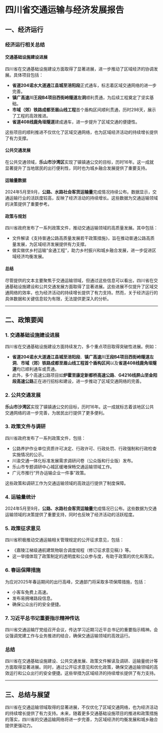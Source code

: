 # 四川省交通运输与经济发展报告

## 一、经济运行

### 经济运行相关总结

#### 交通基础设施建设进展
四川省在交通基础设施建设方面取得了显著进展，进一步推动了区域经济的协调发展。具体项目包括：
- **省道204诺水大道通江县城至涪阳段**正式通车，标志着区域交通网络的进一步完善。
- **镇广高速川王段B4项目西街岭隧道左洞**顺利贯通，为后续工程奠定了坚实基础。
- **市域（郊）铁路成都至眉山线工程**首个盾构区间顺利贯通，历时298天，展示了工程的高效推进。
- **省道408线鹿角垭隧道**建成通车，进一步提升了区域交通的便捷性。

这些项目的顺利推进不仅优化了区域交通网络，也为区域经济活动的持续增长提供了有力支撑。

#### 公共交通发展
在公共交通领域，**乐山市沙湾区**实现了镇镇通公交的目标，历时16年。这一成就显著提升了当地居民的出行便利性，同时也为城乡融合发展提供了重要支持。

#### 运输量数据
2024年5月至9月，**公路、水路社会客货运输量**完成情况持续公布。数据显示，交通运输行业的活跃度较高，反映了经济活动的持续增长。这些数据为交通运输领域的决策提供了重要参考。

#### 政策与规划
四川省政府发布了一系列政策文件，推动交通运输领域的高质量发展。其中包括：
- 文件解读《支持普通公路高质量发展若干政策措施》，旨在推动普通公路高质量发展，为区域经济发展提供有力支撑。
- 做实做优乡村运输“金通工程”，助力乡村振兴和城乡融合发展，进一步促进区域经济均衡发展。

#### 总结
尽管提供的文本主要聚焦于交通运输领域，但通过这些信息可以看出，四川省在交通基础设施建设和公共交通发展方面取得了显著进展。这些进展不仅提升了区域交通网络的效率，也为经济活动的持续增长提供了有力支持。然而，关于经济运行的具体数据和关键信息较为有限，无法提供更深入的分析。

---

## 二、政策要闻

### 1. 交通基础设施建设进展
四川省在交通基础设施建设方面持续发力，多个重点项目取得突破性进展。例如：
- **省道204诺水大道通江县城至涪阳段**、**镇广高速川王段B4项目西街岭隧道左洞**、**市域（郊）铁路成都至眉山线工程首个盾构区间**以及**省道408线鹿角垭隧道**均已顺利通车或贯通。
- 此外，多个高速公路项目如**炉霍至康定新都桥高速公路**、**G4216线屏山至金阳段高速公路**正在进行招标和建设，进一步推动了区域交通网络的完善。

### 2. 公共交通发展
**乐山市沙湾区**实现了镇镇通公交的目标，历时16年。这一成就标志着该地区公共交通网络的进一步完善，为居民出行提供了更多便利。

### 3. 政策文件与调研
四川省政府发布了一系列政策文件，包括：
- 公路养护作业单位资质许可决定、行政许可、行政处罚、行政强制和行政检查实施情况的公示。
- 川渝交通一体化标准发展需求调研问卷（公众版和行业版）发布。
- 乐山市专题调研中心城区缓堵保畅交通运输领域工作。
- 广元市推行“开办运输企业一件事”政策。

这些政策和调研工作为交通运输领域的高效运行提供了制度保障。

### 4. 运输量统计
2024年5月至9月，**公路、水路社会客货运输量**完成情况已公布。这些数据为交通运输领域的决策提供了重要支持，同时也反映了经济活动的活跃程度。

### 5. 政策征求意见
四川省积极推动交通运输相关管理规定的公开征求意见，包括：
- 《嘉陵江梯级通航建筑物联合调度规程（修订征求意见稿）》等。
- 这一举措体现了政策制定的透明度和公众参与度，有助于政策的优化和落实。

### 6. 春运保障措施
为应对2025年春运期间的出行高峰，交通部门将采取多项保障措施，包括：
- 小客车免费上高速。
- 发布易拥堵路段信息。
- 确保公众出行的安全便捷。

### 7. 习近平总书记重要指示精神传达
四川省交通运输厅党组召开会议，传达学习近期习近平总书记的重要指示精神。会议强调党建工作与业务推进的结合，确保交通运输领域的高效运行。

### 总结
四川省在交通基础设施建设、公共交通发展、政策文件解读及调研、运输量统计等方面取得显著进展。同时，通过公开征求意见和优化政策，确保交通运输领域的高效运行和公众出行的安全便捷。这些举措为区域经济的持续增长提供了有力支持。

---

## 三、总结与展望

四川省在交通运输领域取得的显著进展，不仅优化了区域交通网络，也为经济活动的持续增长提供了有力支持。未来，随着更多交通基础设施项目的推进和政策措施的落实，四川省的交通运输网络将进一步完善，为区域经济的均衡发展和城乡融合提供更强动力。